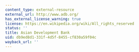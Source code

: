 ```yaml
---
content_type: external-resource
external_url: http://www.adb.org/
has_external_license_warning: true
license: https://en.wikipedia.org/wiki/All_rights_reserved
status: ''
title: Asian Development Bank
uid: db9ed8d1-331f-4d5f-8455-cf830a59f04c
wayback_url: ''
---
```

